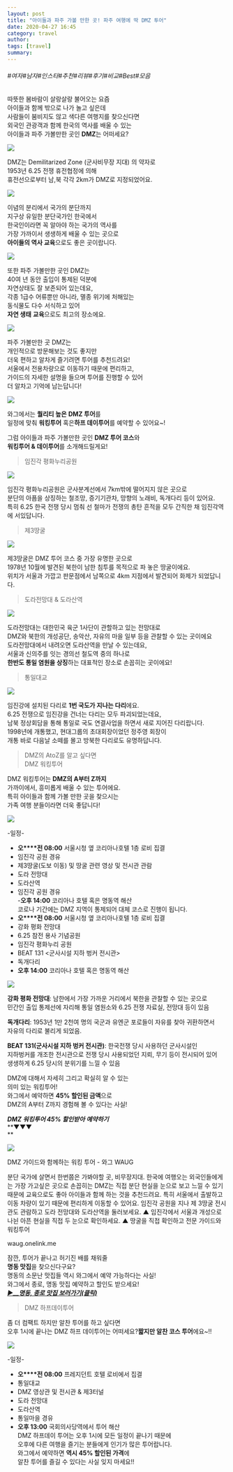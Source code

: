 ```yaml
---
layout: post
title: "아이들과 파주 가볼 만한 곳! 파주 여행에 딱 DMZ 투어"
date: 2020-04-27 16:45
category: travel
author: 
tags: [travel]
summary: 
---
```


###### #여자#남자#인스타#추천#리뷰#후기#비교#Best#모음


따뜻한 봄바람이 살랑살랑 불어오는 요즘  
아이들과 함께 밖으로 나가 놀고 싶은데  
사람들이 붐비지도 않고 색다른 여행지를 찾으신다면  
외국인 관광객과 함께 한국의 역사를 배울 수 있는  
아이들과 파주 가볼만한 곳인 **DMZ**는 어떠세요?  

![](https://post-phinf.pstatic.net/MjAyMDA0MTZfMjc5/MDAxNTg3MDAzNjc0MDc5.nEVeums6ccj8h9x4P9cJ_QD6Y-8t3aYlLxDJvWNmK64g.K-XAr4NYNbAqk_xQr4_cLK2kNMdoaL5PrKXehIEa7Q0g.JPEG/15343905786756.jpg?type=w1200)

DMZ는 Demilitarized Zone (군사비무장 지대) 의 약자로  
1953년 6.25 전쟁 휴전협정에 의해  
휴전선으로부터 남,북 각각 2km가 DMZ로 지정되었어요.  

![](https://post-phinf.pstatic.net/MjAyMDA0MTZfMzgg/MDAxNTg3MDAzNzQxNjcz.SZ3Gt6Wp7xDAi5RB7fiPy_Cg1Yx_vYgfFS3we2s_uegg.PUslJgZae4WcicveQKJISsHoHcOEdcYnAWaJoVpMsZgg.JPEG/14246308552_0d7c8d1297_b.jpg?type=w1200)

이념의 분리에서 국가의 분단까지  
지구상 유일한 분단국가인 한국에서  
한국인이라면 꼭 알아야 하는 국가의 역사를  
가장 가까이서 생생하게 배울 수 있는 곳으로  
**아이들의 역사 교육**으로도 좋은 곳이랍니다.  

![](https://post-phinf.pstatic.net/MjAyMDA0MTZfNDIg/MDAxNTg3MDAzNzUyMjE5.4Ox7_ZTO-OLh7mr4W3P5_8IAeDXKBILyWVKquHgtssAg.wloz6An-UqM9nvvMyYjsGFhCa24A0orx19K86dvS1eUg.JPEG/15573744181249.jpg?type=w1200)

또한 파주 가볼만한 곳인 DMZ는  
40여 년 동안 출입이 통제된 덕분에  
자연상태도 잘 보존되어 있는데요,  
각종 1급수 어류뿐만 아니라, 멸종 위기에 처해있는  
동식물도 다수 서식하고 있어  
**자연 생태** **교육**으로도 최고의 장소에요.  

![](https://post-phinf.pstatic.net/MjAyMDA0MTZfNTYg/MDAxNTg3MDAzNzc0NTc4.XJpG052OOHrxYPYvrDkCOB1HBQKKzAqKHmCvGrBsO8Mg.SsysnjHj4H5oTTmLgqcYym2B8KoYUBxeHYlOAoiRG88g.JPEG/15340744030036.jpg?type=w1200)

파주 가볼만한 곳 DMZ는  
개인적으로 방문해보는 것도 좋지만  
더욱 편하고 알차게 즐기려면 투어를 추천드려요!  
서울에서 전용차량으로 이동하기 때문에 편리하고,  
가이드의 자세한 설명을 들으며 투어를 진행할 수 있어  
더 알차고 기억에 남는답니다!  

![](https://post-phinf.pstatic.net/MjAyMDA0MTZfMjc3/MDAxNTg3MDAzNzg3NzM4.grWDIpwHK-4w2saTUPBM0VkQxcuALw1QLKALXu8vlI0g.Oxde_MQut1RS4N2kw7fdFnucqQQvBhWLxcsW2s7Reycg.JPEG/1280px-Korea_DMZ_Train_46_%2814225360646%29.jpg?type=w1200)

와그에서는 **퀄리티 높은** **DMZ 투어**를  
일정에 맞춰 **워킹투어** 혹은**하프 데이투어**를 예약할 수 있어요~!  
  
그럼 아이들과 파주 가볼만한 곳인 **DMZ 투어 코스**와  
**워킹투어 & 데이투어**를 소개해드릴게요!  
  

> 임진각 평화누리공원

![](https://post-phinf.pstatic.net/MjAyMDA0MTZfMjc5/MDAxNTg3MDAzODYyOTcz.dI3lRPQCCi_adZlC8W-SDEKHlte5aYAqACEN8RjlBOMg.0IpTbfMMUPfR_EFnNejWdudeoZntVsQUBdngMCZ0eSog.JPEG/GettyImages-jv11294509.jpg?type=w1200)

임진각 평화누리공원은 군사분계선에서 7km밖에 떨어지지 않은 곳으로  
분단의 아픔을 상징하는 철조망, 증기기관차, 망향의 노래비, 독개다리 등이 있어요.  
특히 6.25 한국 전쟁 당시 멈춰 선 철마가 전쟁의 총탄 흔적을 모두 간직한 채 임진각역에 서있답니다.  

> 제3땅굴

![](https://post-phinf.pstatic.net/MjAyMDA0MTZfODAg/MDAxNTg3MDA0MDYyNTEx.RMNsyajVylKwph-9HAjBE7HAlJcbXNaSWZG6gAnFtNUg.54FwAdnE8KfB4jzNRl-OvFO9RsCpV3NuKJ9wUz31MM0g.JPEG/5439758820_ce66ff7156_b.jpg?type=w1200)

제3땅굴은 DMZ 투어 코스 중 가장 유명한 곳으로  
1978년 10월에 발견된 북한이 남한 침투를 목적으로 파 놓은 땅굴이에요.  
위치가 서울과 가깝고 판문점에서 남쪽으로 4km 지점에서 발견되어 화제가 되었답니다.  
  

> 도라전망대 & 도라산역

![](https://post-phinf.pstatic.net/MjAyMDA0MTZfMTI5/MDAxNTg3MDA0MDgzMDE3.dAS5WPHHBd-UFp9eyd4MbYyT8chk3RMvwD4wta8h7M0g.uxvJtkSLyX8uBxw2VH73I_rnmOq5Sh9TDw0VRv4hWNgg.JPEG/GettyImages-jv11336380.jpg?type=w1200)

도라전망대는 대한민국 육군 1사단이 관할하고 있는 전망대로  
DMZ와 북한의 개성공단, 송악산, 자유의 마을 일부 등을 관찰할 수 있는 곳이에요  
도라전망대에서 내려오면 도라산역을 만날 수 있는데요,  
서울과 신의주를 잇는 경의선 철도역 중의 하나로  
**한반도 통일 염원을 상징**하는 대표적인 장소로 손꼽히는 곳이에요!  

> 통일대교

![](https://post-phinf.pstatic.net/MjAyMDA0MTZfMyAg/MDAxNTg3MDA1MDQ2Mjc4.sHH71S7AfLZEtTzRPGOQ4StQqIfJ2qrkj4sLsvfv8V0g.v6039qmQiWPn04JYV9DZjhl_fVgt9519B7ta99Fe2-kg.JPEG/800px-Tong-il_daegyo_bridge.jpg?type=w1200)

임진강에 설치된 다리로 **1번 국도가 지나는 다리**에요.  
6.25 전쟁으로 임진강을 건너는 다리는 모두 파괴되었는데요,  
남북 정상회담을 통해 통일로 국도 연결사업을 하면서 새로 지어진 다리랍니다.  
1998년에 개통했고, 현대그룹의 초대회장이었던 정주영 회장이  
개통 바로 다음날 소떼를 몰고 방북한 다리로도 유명하답니다.  
  

> DMZ의 AtoZ를 알고 싶다면  
> DMZ 워킹투어

  
DMZ 워킹투어는 **DMZ의 A부터 Z까지**  
가까이에서, 흥미롭게 배울 수 있는 투어에요.  
특히 아이들과 함께 가볼 만한 곳을 찾으시는  
가족 여행 분들이라면 더욱 좋답니다!  

![](https://post-phinf.pstatic.net/MjAyMDA0MTZfNzkg/MDAxNTg3MDA1MDkyMTI3.RvfrlmjnGakDKK1G6-gUExdRx8-1QsTPcmThE9xTUPAg.0YoYWuYyvNmRImmk2iXkGzf_XXrOXVZay2VH-rXzbcsg.JPEG/800px-Korea_DMZ_Train_19_%2814061863309%29.jpg?type=w1200)

  
-일정-  
- **오****전 08:00** 서울시청 옆 코리아나호텔 1층 로비 집결  
- 임진각 공원 경유  
- 제3땅굴(도보 이동) 및 땅굴 관련 영상 및 전시관 관람  
- 도라 전망대  
- 도라산역  
- 임진각 공원 경유  
-**오후 14:00** 코리아나 호텔 혹은 명동역 해산  
코로나 기간에는 DMZ 지역이 통제되어 대체 코스로 진행이 됩니다.  
- **오****전 08:00** 서울시청 옆 코리아나호텔 1층 로비 집결  
- 강화 평화 전망대  
- 6.25 참전 용사 기념공원  
- 임진각 평화누리 공원  
- BEAT 131 <군사시설 지하 벙커 전시관>  
- 독개다리  
- **오후 14:00** 코리아나 호텔 혹은 명동역 해산

![](https://post-phinf.pstatic.net/MjAyMDA0MTZfMTYw/MDAxNTg3MDA1MTYzMTAx.45PZZHwSPe8bUQSPNNNqlYveOE0n5VVGff4BpVlCrEwg.I0ikBn0fExhsK_GKfauoErYKsr0YxlIF1uZrcLAIenYg.PNG/15506668755433.png?type=w1200)

**강화 평화 전망대**: 남한에서 가장 가까운 거리에서 북한을 관찰할 수 있는 곳으로  
민간인 출입 통제선에 자리해 통일 염원소와 6.25 전쟁 자료실, 전망대 등이 있음  
  
**독개다리**: 1953년 1만 2천여 명의 국군과 유엔군 포로들이 자유를 찾아 귀환하면서  
자유의 다리로 불리게 되었음.  
  
**BEAT 131(군사시설 지하 벙커 전시관)**: 한국전쟁 당시 사용하던 군사시설인  
지하벙커를 개조한 전시관으로 전쟁 당시 사용되었던 지뢰, 무기 등이 전시되어 있어  
생생하게 6.25 당시의 분위기를 느낄 수 있음  
  
DMZ에 대해서 자세히 그리고 확실히 알 수 있는  
의미 있는 워킹투어!  
와그에서 예약하면 **45% 할인된 금액**으로  
DMZ의 A부터 Z까지 경험해 볼 수 있다는 사실!  
  
_**DMZ 워킹투어 45% 할인받아 예약하기**_  
**▼▼▼  
**

[](https://waug.onelink.me/J6CG?pid=ch_naverpost&c=conv_prodm_tours_seoul_info_goods_seoul_ko_65636C60BBE9_ashley_200416&af_adset=conv_&af_ad=prodm_tours_seoul_info_goods_seoul_ko_65636C60BBE9_ashley_200416&is_retargeting=true&af_click_lookback=7d&af_dp=waug://goods/105132&af_web_dp=https://www.waug.com/ko/goods/105132?outlink_token=65636c60bbe9&utm_source=naver&utm_medium=post&utm_campaign=conv_prodm_tours_seoul_info_goods_seoul_ko_65636c60bbe9_ashley_200416&utm_content=prodm_tours_seoul_info_goods_seoul_105132__ko_65636c60bbe9_ashley_200416&utm_term=&af_ios_url=https://www.waug.com/ko/goods/105132?outlink_token=65636c60bbe9&utm_source=naver&utm_medium=post&utm_campaign=conv_prodm_tours_seoul_info_goods_seoul_ko_65636c60bbe9_ashley_200416&utm_content=prodm_tours_seoul_info_goods_seoul_105132__ko_65636c60bbe9_ashley_200416&utm_term=&af_android_url=https://www.waug.com/ko/goods/105132?outlink_token=65636c60bbe9&utm_source=naver&utm_medium=post&utm_campaign=conv_prodm_tours_seoul_info_goods_seoul_ko_65636c60bbe9_ashley_200416&utm_content=prodm_tours_seoul_info_goods_seoul_105132__ko_65636c60bbe9_ashley_200416&utm_term=)

![](https://dthumb-phinf.pstatic.net/?src=%22https%3A%2F%2Fd2mgzmtdeipcjp.cloudfront.net%2Ffiles%2Fgood%2F2020%2F03%2F10%2F15838462901211.jpg%22&type=ff500_300)

DMZ 가이드와 함께하는 워킹 투어 - 와그 WAUG

분단 국가에 살면서 한번쯤은 가봐야할 곳, 비무장지대. 한국에 여행오는 외국인들에게는 가장 가고싶은 곳으로 손꼽히는 DMZ는 직접 분단 현실을 눈으로 보고 느낄 수 있기 때문에 교육으로도 좋아 아이들과 함께 하는 것을 추천드려요. 특히 서울에서 출발하고 이동 차량이 있기 때문에 편리하게 이동할 수 있어요. 임진각 공원을 지나 제 3땅굴 전시관도 관람하고 도라 전망대와 도라산역을 둘러보세요. ▲ 임진각에서 서울과 개성으로 나뉜 아픈 현실을 직접 두 눈으로 확인하세요. ▲ 땅굴을 직접 확인하고 전문 가이드와 워킹투어

waug.onelink.me

잠깐, 투어가 끝나고 허기진 배를 채워줄  
**명동 맛집**을 찾으신다구요?  
명동의 소문난 맛집들 역시 와그에서 예약 가능하다는 사실!  
와그에서 종로, 명동 맛집 예약하고 할인도 받으세요!  
**[_▶__명동, 종로 맛집 보러가기(클릭)_](https://waug.onelink.me/J6CG?pid=ch_naverpost&c=conv_prodm_tours_seoul_info_specials_seoul_ko_65636C60BBE9_ashley_200416&af_adset=conv_&af_ad=prodm_tours_seoul_info_specials_seoul_ko_65636C60BBE9_ashley_200416&is_retargeting=true&af_click_lookback=7d&af_dp=waugapp://specials/fnb&af_web_dp=https://www.waug.com/ko/specials/fnb?outlink_token=65636c60bbe9&utm_source=naver&utm_medium=post&utm_campaign=conv_prodm_tours_seoul_info_specials_seoul_ko_65636c60bbe9_ashley_200416&utm_content=prodm_tours_seoul_info_specials_seoul_fnb__ko_65636c60bbe9_ashley_200416&utm_term=&af_ios_url=https://www.waug.com/ko/specials/fnb?outlink_token=65636c60bbe9&utm_source=naver&utm_medium=post&utm_campaign=conv_prodm_tours_seoul_info_specials_seoul_ko_65636c60bbe9_ashley_200416&utm_content=prodm_tours_seoul_info_specials_seoul_fnb__ko_65636c60bbe9_ashley_200416&utm_term=&af_android_url=https://www.waug.com/ko/specials/fnb?outlink_token=65636c60bbe9&utm_source=naver&utm_medium=post&utm_campaign=conv_prodm_tours_seoul_info_specials_seoul_ko_65636c60bbe9_ashley_200416&utm_content=prodm_tours_seoul_info_specials_seoul_fnb__ko_65636c60bbe9_ashley_200416&utm_term=)**  

> DMZ 하프데이투어

좀 더 컴팩트 하지만 알찬 투어를 하고 싶다면  
오후 1시에 끝나는 DMZ 하프 데이투어는 어떠세요?**짧지만 알찬 코스 투어**에요~!!  

![](https://post-phinf.pstatic.net/MjAyMDA0MTZfMjE0/MDAxNTg3MDA1MTc4MDM0.yJ3ykXEAFDATlLHLJi_xBpqDr0Z3cZNbyDY96JvKBBMg.1O7uM_RzB750hVzncch-8RCAfXpt4zaoG78LvLye4HYg.JPEG/GettyImages-jv11294517.jpg?type=w1200)

-일정-  
- **오****전 08:00** 프레지던트 호텔 로비에서 집결  
- 통일대교  
- DMZ 영상관 및 전시관 & 제3터널  
- 도라 전망대  
- 도라산역  
- 통일마을 경유  
- **오후 13:00** 국회의사당역에서 투어 해산  
DMZ 하프데이 투어는 오후 1시에 모든 일정이 끝나기 때문에  
오후에 다른 여행을 즐기는 분들에게 인기가 많은 투어랍니다.  
와그에서 예약하면 **역시 45% 할인된 가격**에  
알찬 투어를 즐길 수 있다는 사실 잊지 마세요!!